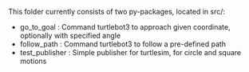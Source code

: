 This folder currently consists of two py-packages, located in src/: 

- go_to_goal     :  Command turtlebot3 to approach given coordinate, optionally with specified angle 
- follow_path    :  Command turtlebot3 to follow a pre-defined path
- test_publisher :  Simple publisher for turtlesim, for circle and square motions 

